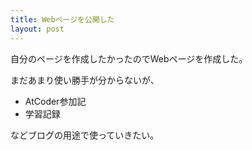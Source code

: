 ```yaml
---
title: Webページを公開した
layout: post
---
```


自分のページを作成したかったのでWebページを作成した。

まだあまり使い勝手が分からないが、
- AtCoder参加記
- 学習記録

などブログの用途で使っていきたい。